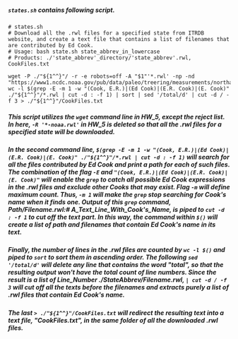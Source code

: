 ##### `states.sh` contains following script.  
```  
# states.sh  
# Download all the .rwl files for a specified state from ITRDB website, and create a text file that contains a list of filenames that are contributed by Ed Cook.  
# Usage: bash state.sh state_abbrev_in_lowercase  
# Products: ./'state_abbrev'_directory/'state_abbrev'.rwl, CookFiles.txt  

wget -P ./"${1^^}"/ -r -e robots=off -A "$1"'*.rwl' -np -nd "https://www1.ncdc.noaa.gov/pub/data/paleo/treering/measurements/northamerica/usa/"  
wc -l $(grep -E -m 1 -w "(Cook, E.R.)|(Ed Cook)|(E.R. Cook)|(E. Cook)" ./"${1^^}"/*.rwl | cut -d : -f 1) | sort | sed '/total/d' | cut -d / -f 3 > ./"${1^^}"/CookFiles.txt  
```  

##### This script utilizes the `wget` command line in HW_5, except the _reject list_. In here, `-R '*-noaa.rwl'` in HW_5 is deleted so that all the .rwl files for a specified state will be downloaded.  
##### In the second command line, `$(grep -E -m 1 -w "(Cook, E.R.)|(Ed Cook)|(E.R. Cook)|(E. Cook)" ./"${1^^}"/*.rwl | cut -d : -f 1)` will search for all the files contributed by Ed Cook and print a path for each of such files. The combination of the flag `-E` and `"(Cook, E.R.)|(Ed Cook)|(E.R. Cook)|(E. Cook)"` will enable the `grep` to catch all possible Ed Cook expressions in the .rwl files and exclude other Cooks that may exist. Flag `-m` will define _maximum count_. Thus, `-m 1` will make the `grep` stop searching for Cook's name when it finds one. Output of this `grep` command, _Path/Filename.rwl:# A_Text_Line_With_Cook's_Name_, is piped to `cut -d : -f 1` to cut off the text part. In this way, the command within `$()` will create a list of path and filenames that contain Ed Cook's name in its text.  
##### Finally, the number of lines in the .rwl files are counted by `wc -l $()` and piped to `sort` to sort them in ascending order. The following `sed '/total/d'` will delete any line that contains the word "total", so that the resulting output won't have the total count of line numbers. Since the result is a list of _Line_Number  ./StateAbbrev/Filename.rwl_, `| cut -d / -f 3` will cut off all the texts before the filenames and extracts purely a list of .rwl files that contain Ed Cook's name.  
##### The last `> ./"${1^^}"/CookFiles.txt` will redirect the resulting text into a text file, "CookFiles.txt", in the same folder of all the downloaded .rwl files.  
